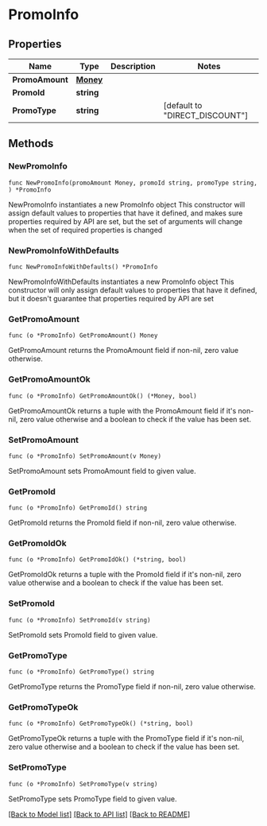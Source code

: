 # PromoInfo

## Properties

Name | Type | Description | Notes
------------ | ------------- | ------------- | -------------
**PromoAmount** | [**Money**](Money.md) |  | 
**PromoId** | **string** |  | 
**PromoType** | **string** |  | [default to "DIRECT_DISCOUNT"]

## Methods

### NewPromoInfo

`func NewPromoInfo(promoAmount Money, promoId string, promoType string, ) *PromoInfo`

NewPromoInfo instantiates a new PromoInfo object
This constructor will assign default values to properties that have it defined,
and makes sure properties required by API are set, but the set of arguments
will change when the set of required properties is changed

### NewPromoInfoWithDefaults

`func NewPromoInfoWithDefaults() *PromoInfo`

NewPromoInfoWithDefaults instantiates a new PromoInfo object
This constructor will only assign default values to properties that have it defined,
but it doesn't guarantee that properties required by API are set

### GetPromoAmount

`func (o *PromoInfo) GetPromoAmount() Money`

GetPromoAmount returns the PromoAmount field if non-nil, zero value otherwise.

### GetPromoAmountOk

`func (o *PromoInfo) GetPromoAmountOk() (*Money, bool)`

GetPromoAmountOk returns a tuple with the PromoAmount field if it's non-nil, zero value otherwise
and a boolean to check if the value has been set.

### SetPromoAmount

`func (o *PromoInfo) SetPromoAmount(v Money)`

SetPromoAmount sets PromoAmount field to given value.


### GetPromoId

`func (o *PromoInfo) GetPromoId() string`

GetPromoId returns the PromoId field if non-nil, zero value otherwise.

### GetPromoIdOk

`func (o *PromoInfo) GetPromoIdOk() (*string, bool)`

GetPromoIdOk returns a tuple with the PromoId field if it's non-nil, zero value otherwise
and a boolean to check if the value has been set.

### SetPromoId

`func (o *PromoInfo) SetPromoId(v string)`

SetPromoId sets PromoId field to given value.


### GetPromoType

`func (o *PromoInfo) GetPromoType() string`

GetPromoType returns the PromoType field if non-nil, zero value otherwise.

### GetPromoTypeOk

`func (o *PromoInfo) GetPromoTypeOk() (*string, bool)`

GetPromoTypeOk returns a tuple with the PromoType field if it's non-nil, zero value otherwise
and a boolean to check if the value has been set.

### SetPromoType

`func (o *PromoInfo) SetPromoType(v string)`

SetPromoType sets PromoType field to given value.



[[Back to Model list]](../README.md#documentation-for-models) [[Back to API list]](../README.md#documentation-for-api-endpoints) [[Back to README]](../README.md)


